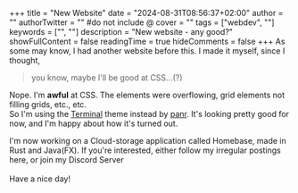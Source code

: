 +++
title = "New Website"
date = "2024-08-31T08:56:37+02:00"
author = ""
authorTwitter = "" #do not include @
cover = ""
tags = ["webdev", ""]
keywords = ["", ""]
description = "New website - any good?"
showFullContent = false
readingTime = true
hideComments = false
+++
As some may know, I had another website before this. I made it myself, since I thought,
> you know, maybe I'll be good at CSS...(?)

Nope. I'm **awful** at CSS. The elements were overflowing, grid elements not filling grids, etc., etc. \
So I'm using the [Terminal](https://github.com/panr/hugo-theme-terminal) theme instead by [panr](https://github.com/panr).
It's looking pretty good for now, and I'm happy about how it's turned out.

I'm now working on a Cloud-storage application called Homebase, made in Rust and Java(FX). 
If you're interested, either follow my irregular postings here, or join my Discord Server \
\
Have a nice day!